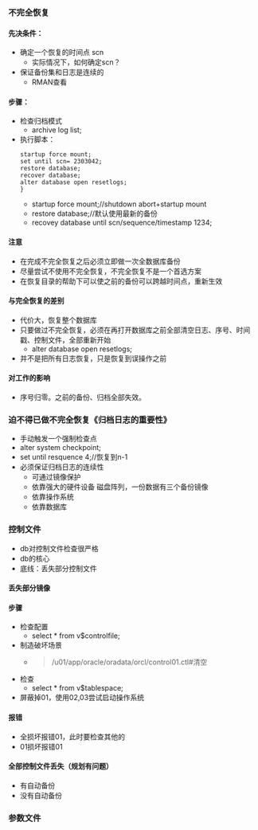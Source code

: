 ### 不完全恢复

#### 先决条件：
  - 确定一个恢复的时间点 scn
    - 实际情况下，如何确定scn？
  - 保证备份集和日志是连续的
    - RMAN查看

#### 步骤：
  - 检查归档模式
    - archive log list;
  - 执行脚本：
      ```  run {
      startup force mount;
      set until scn= 2303042;
      restore database;
      recover database;
      alter database open resetlogs;
      }
      ```
    - startup force mount;//shutdown abort+startup mount
    - restore database;//默认使用最新的备份
    - recovey database until scn/sequence/timestamp 1234;

#### 注意
  - 在完成不完全恢复之后必须立即做一次全数据库备份
  - 尽量尝试不使用不完全恢复，不完全恢复不是一个首选方案
  - 在恢复目录的帮助下可以使之前的备份可以跨越时间点，重新生效

#### 与完全恢复的差别
- 代价大，恢复整个数据库
- 只要做过不完全恢复，必须在再打开数据库之前全部清空日志、序号、时间戳、控制文件，全部重新开始
  - alter database open resetlogs;
- 并不是把所有日志恢复，只是恢复到误操作之前

#### 对工作的影响
- 序号归零。之前的备份、归档全部失效。

### 迫不得已做不完全恢复《归档日志的重要性》
- 手动触发一个强制检查点
- alter system checkpoint;
- set until resquence 4;//恢复到n-1
- 必须保证归档日志的连续性
  - 可通过镜像保护
  - 依靠强大的硬件设备 磁盘阵列，一份数据有三个备份镜像
  - 依靠操作系统
  - 依靠数据库

### 控制文件
- db对控制文件检查很严格
- db的核心
- 底线：丢失部分控制文件

#### 丢失部分镜像
#### 步骤
  - 检查配置
    - select * from v$controlfile;
  - 制造破坏场景
    - >/u01/app/oracle/oradata/orcl/control01.ctl#清空
  - 检查
    - select * from v$tablespace;
  - 屏蔽掉01，使用02,03尝试启动操作系统
#### 报错
- 全损坏报错01，此时要检查其他的
- 01损坏报错01
#### 全部控制文件丢失（规划有问题）
- 有自动备份
- 没有自动备份

### 参数文件

